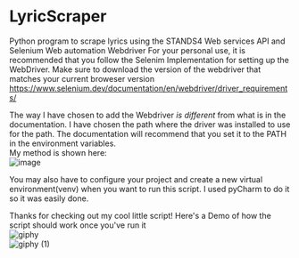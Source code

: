 # LyricScraper
Python program to scrape lyrics using the STANDS4 Web services API and Selenium Web automation Webdriver
For your personal use, it is recommended that you follow the  Selenim Implementation for setting up the 
WebDriver. Make sure to download the version of the webdriver that matches your current broweser version
https://www.selenium.dev/documentation/en/webdriver/driver_requirements/<br />


The way I have chosen to add the Webdriver _is different_ from what is in the documentation. I have chosen the path where the driver was installed to use for the path.
The documentation will recommend that you set it to the PATH in the environment variables.<br />
My method is shown here: <br />
![image](https://user-images.githubusercontent.com/18224357/116826353-6d9e0680-ab48-11eb-94b9-e47037db10f3.png)


You may also have to configure your project and create a new virtual environment(venv) when you want to run this script. I used pyCharm to do it so it was easily done.

Thanks for checking out my cool little script! Here's a Demo of how the script should work once you've run it<br />
![giphy](https://user-images.githubusercontent.com/18224357/116826942-7fcd7400-ab4b-11eb-98ae-d733faf509a9.gif)<br />
![giphy (1)](https://user-images.githubusercontent.com/18224357/116827030-e81c5580-ab4b-11eb-8b65-9b2d3b3d6cf9.gif)

